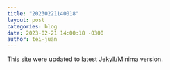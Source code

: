 ```yaml
---
title: "20230221140018"
layout: post
categories: blog
date: 2023-02-21 14:00:18 -0300
author: tei-juan
---
```


This site were updated to latest Jekyll/Minima version.